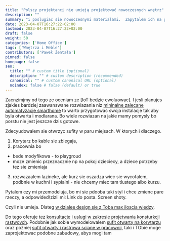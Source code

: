 ```yaml
---
title: "Polscy projektanci nie umieją projektować nowoczesnych wnętrz"
description: ""
summary: "i poslugiac sie nowoczesnymi materialami.  Zapytalem ich na grupie dla projektantow czy poprawia mi design aby wygladal jak centrach handlowych i na lotniskach i powiedzieli ze nie umieja, a Ci co umieja to kilka filrm w PL i wezma min 3x tyle co za zwykly projekt. A ja potrzrbuje takich rozwizan aby byc elastyczny z instalacja IoT w inteligentym domu.  "
date: 2023-04-07T16:27:22+02:00
lastmod: 2023-04-07T16:27:22+02:00
draft: false
weight: 50
categories: ['Home Office']
tags: ['Wnętrza i Meble']
contributors: ['Paweł Żentała']
pinned: false
homepage: false
seo:
  title: "" # custom title (optional)
  description: "" # custom description (recommended)
  canonical: "" # custom canonical URL (optional)
  noindex: false # false (default) or true
---
```


Zacnzimjmy od tego ze oceniam ze [IoT bedzie ewoluowac]. I jesli planujes zjakies bardziej zaawanswane rozwiazania niz [mininalne zalecane automatyzacje smarthome]() to warto przygotowac swoja instalacje tak aby byla otwarta i modlarana. Bo wiele rozwiazan na jakie mamy pomysly bo porstu nie jest jeszcze dzis gotowe.

Zdecyudowalem sie otwrzyc sufity w paru miejsach.
W ktorych i dlaczego.
1)  Korytarz bo kable sie zbiegaja,
2) pracownia bo
- bede modyfikowa - to playgroud
- moze zmienic przeznacznie np na pokoj dzieciecy, a dziece potrzeby tez sie zmieniaja
3) rozwazaalem lazineke, ale kurz sie oszadza wiec sie wycofalem, podbnie w kuchni i sypialni - nie chcemy miec tam tlustego albo kurzu.

Pytalem czy mi przemodeluja, bo mi sie pdooba taki styl i chce zmienc pare rzeczy, a odpowided\zizli mi:
Link do posta. Screen shoty.

Czyli nie umieja.
Dlateg [w dzialee design sie z Toba max iloscia wiedzy]().

Do tego oferuje tez [konsultacje i uslugi w zakresie projetwania konsturkcji rastwoych](). Podobnie jak sobie wymodelowalem [sufit otwarty na korytarzu]() oraz później [sufit otwarty i rastrowa sciane w pracownii](), taki i TObie moge zaprojektowac podobne zabudowy, abys mogl tam
